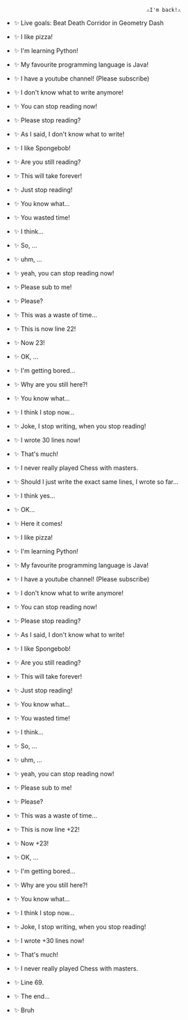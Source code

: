                                                   ⚠️I'm back!⚠️

- ✨ Live goals: Beat Death Corridor in Geometry Dash

- ✨ I like pizza!
- ✨ I'm learning Python!
- ✨ My favourite programming language is Java!
- ✨ I have a youtube channel! (Please subscribe)
- ✨ I don't know what to write anymore!
- ✨ You can stop reading now!
- ✨ Please stop reading?
- ✨ As I said, I don't know what to write!
- ✨ I like Spongebob!
- ✨ Are you still reading?
- ✨ This will take forever!
- ✨ Just stop reading!
- ✨ You know what...
- ✨ You wasted time!
- ✨ I think...
- ✨ So, ...
- ✨ uhm, ...
- ✨ yeah, you can stop reading now!
- ✨ Please sub to me!
- ✨ Please?
- ✨ This was a waste of time...
- ✨ This is now line 22!
- ✨ Now 23!
- ✨ OK, ...
- ✨ I'm getting bored...
- ✨ Why are you still here?!
- ✨ You know what...
- ✨ I think I stop now...
- ✨ Joke, I stop writing, when you stop reading!
- ✨ I wrote 30 lines now!
- ✨ That's much!
- ✨ I never really played Chess with masters.
- ✨ Should I just write the exact same lines, I wrote so far...
- ✨ I think yes...
- ✨ OK...
- ✨ Here it comes!
- ✨ I like pizza!
- ✨ I'm learning Python!
- ✨ My favourite programming language is Java!
- ✨ I have a youtube channel! (Please subscribe)
- ✨ I don't know what to write anymore!
- ✨ You can stop reading now!
- ✨ Please stop reading?
- ✨ As I said, I don't know what to write!
- ✨ I like Spongebob!
- ✨ Are you still reading?
- ✨ This will take forever!
- ✨ Just stop reading!
- ✨ You know what...
- ✨ You wasted time!
- ✨ I think...
- ✨ So, ...
- ✨ uhm, ...
- ✨ yeah, you can stop reading now!
- ✨ Please sub to me!
- ✨ Please?
- ✨ This was a waste of time...
- ✨ This is now line +22!
- ✨ Now +23!
- ✨ OK, ...
- ✨ I'm getting bored...
- ✨ Why are you still here?!
- ✨ You know what...
- ✨ I think I stop now...
- ✨ Joke, I stop writing, when you stop reading!
- ✨ I wrote +30 lines now!
- ✨ That's much!
- ✨ I never really played Chess with masters.
- ✨ Line 69.
- ✨ The end...
- ✨ Bruh

<!---
TheM4x3R/TheM4x3R is a ✨ special ✨ repository because its `README.md` (this file) appears on your GitHub profile.
You can click the Preview link to take a look at your changes.
--->
